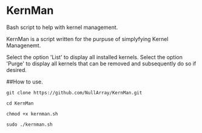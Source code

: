 # KernMan
Bash script to help with kernel management.

KernMan is a script written for the purpuse of simplyfying Kernel Managenemt.
	
Select the option 'List' to display all installed kernels. Select the option 'Purge' to display 
all kernels that can be removed and subsequently do so if desired.

##How to use.

`git clone https://github.com/NullArray/KernMan.git`

`cd KernMan`

`chmod +x kernman.sh`

`sudo ./kernman.sh`

